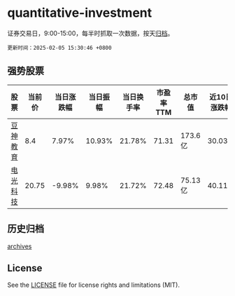 # quantitative-investment

证券交易日，9:00-15:00，每半时抓取一次数据，按天[归档](archives)。

`更新时间：2025-02-05 15:30:46 +0800`

## 强势股票

|股票|当前价|当日涨跌幅|当日振幅|当日换手率|市盈率TTM|总市值|近10日涨跌幅|
|----|----|----|----|----|----|----|----|
|[豆神教育](https://xueqiu.com/S/SZ300010)|8.4|7.97%|10.93%|21.78%|71.31|173.6亿|30.03%|
|[电光科技](https://xueqiu.com/S/SZ002730)|20.75|-9.98%|9.98%|21.72%|72.48|75.13亿|40.11%|

## 历史归档

[archives](archives)

## License

See the [LICENSE](LICENSE) file for license rights and limitations (MIT).